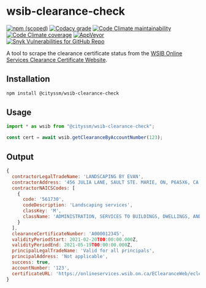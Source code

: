 # wsib-clearance-check

[![npm (scoped)](https://img.shields.io/npm/v/@cityssm/wsib-clearance-check)](https://www.npmjs.com/package/@cityssm/wsib-clearance-check) [![Codacy grade](https://img.shields.io/codacy/grade/ac5c43ebb90748bc86dbb3f1fbaff970)](https://app.codacy.com/gh/cityssm/wsib-clearance-check/dashboard) [![Code Climate maintainability](https://img.shields.io/codeclimate/maintainability/cityssm/wsib-clearance-check)](https://codeclimate.com/github/cityssm/wsib-clearance-check) [![Code Climate coverage](https://img.shields.io/codeclimate/coverage/cityssm/wsib-clearance-check)](https://github.com/cityssm/wsib-clearance-check) [![AppVeyor](https://img.shields.io/appveyor/build/dangowans/wsib-clearance-check)](https://ci.appveyor.com/project/dangowans/wsib-clearance-check) [![Snyk Vulnerabilities for GitHub Repo](https://img.shields.io/snyk/vulnerabilities/github/cityssm/wsib-clearance-check)](https://app.snyk.io/org/cityssm/project/18c6a1c4-1d7a-4161-85e4-003bfe84a57f)

A tool to scrape the clearance certificate status from the
[WSIB Online Services Clearance Certificate Website](https://onlineservices.wsib.on.ca/EClearanceWeb/eclearance/start).

## Installation

```bash
npm install @cityssm/wsib-clearance-check
```

## Usage

```javascript
import * as wsib from "@cityssm/wsib-clearance-check";

const cert = await wsib.getClearanceByAccountNumber(123);
```

## Output
```javascript
{
  contractorLegalTradeName: 'LANDSCAPING BY EVAN',
  contractorAddress: '456 JULIA LANE, SAULT STE. MARIE, ON, P6A5X6, CA',
  contractorNAICSCodes: [
    {
      code: '561730',
      codeDescription: 'Landscaping services',
      classKey: 'M',
      className: 'ADMINISTRATION, SERVICES TO BUILDINGS, DWELLINGS, AND OPEN SPACES'
    }
  ],
  clearanceCertificateNumber: 'A000012345',
  validityPeriodStart: 2021-02-20T00:00:00.000Z,
  validityPeriodEnd: 2021-05-19T00:00:00.000Z,
  principalLegalTradeName: 'Valid for all principals',
  principalAddress: 'Not applicable',
  success: true,
  accountNumber: '123',
  certificateURL: 'https://onlineservices.wsib.on.ca/EClearanceWeb/eclearance/GCSearchCertDet12345678'
}
```
